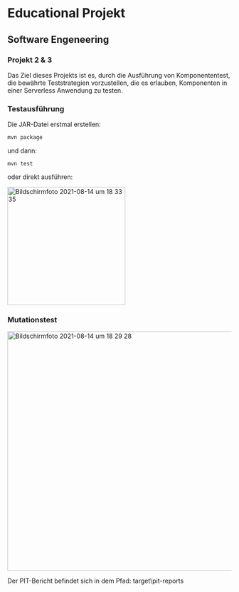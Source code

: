 # Educational Projekt
## Software Engeneering
### Projekt 2 & 3
Das Ziel dieses Projekts ist es, durch die Ausführung von Komponententest, die bewährte Teststrategien vorzustellen, die es erlauben, Komponenten in einer Serverless Anwendung zu testen. 

### Testausführung
Die JAR-Datei erstmal erstellen:

```
mvn package
```
und dann:
```
mvn test
```
oder direkt ausführen:

<img width="265" alt="Bildschirmfoto 2021-08-14 um 18 33 35" src="https://user-images.githubusercontent.com/44229764/129453098-8b3cabb4-54fa-4970-8b72-66006d2195eb.png">

### Mutationstest

<img width="537" alt="Bildschirmfoto 2021-08-14 um 18 29 28" src="https://user-images.githubusercontent.com/44229764/129453167-31e3fa08-6fe6-46ad-a1d6-99804597509d.png">

Der PIT-Bericht befindet sich in dem Pfad: target\pit-reports

